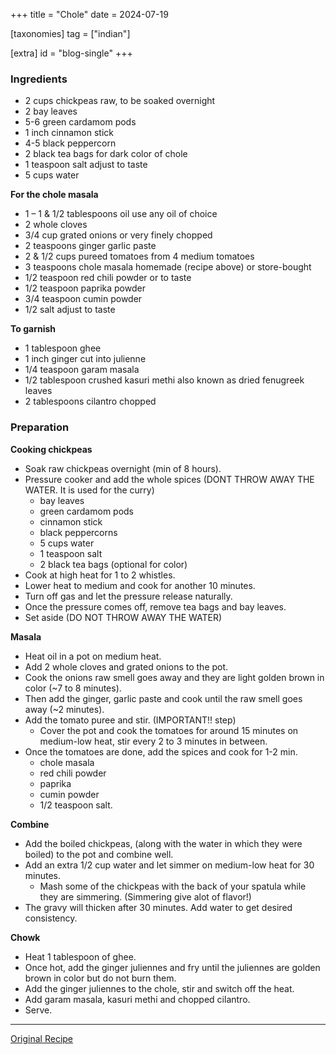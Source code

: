 +++
title = "Chole"
date = 2024-07-19

[taxonomies]
tag = ["indian"]

[extra]
id = "blog-single"
+++

### Ingredients
- 2 cups chickpeas raw, to be soaked overnight
- 2 bay leaves
- 5-6 green cardamom pods
- 1 inch cinnamon stick
- 4-5 black peppercorn
- 2 black tea bags for dark color of chole
- 1 teaspoon salt adjust to taste
- 5 cups water

**For the chole masala**
  - 1 – 1 & 1/2 tablespoons oil use any oil of choice
  - 2 whole cloves
  - 3/4 cup grated onions or very finely chopped
  - 2 teaspoons ginger garlic paste
  - 2 & 1/2 cups pureed tomatoes from 4 medium tomatoes
  - 3 teaspoons chole masala homemade (recipe above) or store-bought
  - 1/2 teaspoon red chili powder or to taste
  - 1/2 teaspoon paprika powder
  - 3/4 teaspoon cumin powder
  - 1/2 salt adjust to taste

**To garnish**
  - 1 tablespoon ghee
  - 1 inch ginger cut into julienne
  - 1/4 teaspoon garam masala
  - 1/2 tablespoon crushed kasuri methi also known as dried fenugreek leaves
  - 2 tablespoons cilantro chopped

### Preparation
**Cooking chickpeas**
- Soak raw chickpeas overnight (min of 8 hours).
- Pressure cooker and add the whole spices (DONT THROW AWAY THE WATER. It is used for the curry)
  - bay leaves
  - green cardamom pods
  - cinnamon stick
  - black peppercorns
  - 5 cups water
  - 1 teaspoon salt
  - 2 black tea bags (optional for color)
- Cook at high heat for 1 to 2 whistles.
- Lower heat to medium and cook for another 10 minutes.
- Turn off gas and let the pressure release naturally.
- Once the pressure comes off, remove tea bags and bay leaves.
- Set aside (DO NOT THROW AWAY THE WATER)

**Masala**
- Heat oil in a pot on medium heat.
- Add 2 whole cloves and grated onions to the pot.
- Cook the onions raw smell goes away and they are light golden brown in color (~7 to 8 minutes).
- Then add the ginger, garlic paste and cook until the raw smell goes away (~2 minutes).
- Add the tomato puree and stir. (IMPORTANT!! step)
  - Cover the pot and cook the tomatoes for around 15 minutes on medium-low heat, stir every 2 to 3 minutes in between.
- Once the tomatoes are done, add the spices and cook for 1-2 min.
  - chole masala
  - red chili powder
  - paprika
  - cumin powder
  - 1/2 teaspoon salt.

**Combine**
- Add the boiled chickpeas, (along with the water in which they were boiled) to the pot and combine well.
- Add an extra 1/2 cup water and let simmer on medium-low heat for 30 minutes.
  - Mash some of the chickpeas with the back of your spatula while they are simmering. (Simmering give alot of flavor!)
- The gravy will thicken after 30 minutes. Add water to get desired consistency.

**Chowk**
- Heat 1 tablespoon of ghee.
- Once hot, add the ginger juliennes and fry until the juliennes are golden brown in color but do not burn them.
- Add the ginger juliennes to the chole, stir and switch off the heat.
- Add garam masala, kasuri methi and chopped cilantro.
- Serve.

---
[Original Recipe](https://www.cookwithmanali.com/punjabi-chole-chickpeas-curry)
